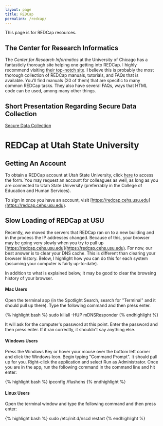 ```yaml
---
layout: page
title: REDCap
permalink: /redcap/
---
```


This page is for REDCap resources.

## The Center for Research Informatics

The *Center for Research Informatics* at the University of Chicago has a fantasticly thorough site helping one getting into REDCap. I highly recommend visiting [their top-notch site](http://cri.uchicago.edu/redcap-training/#manuals). I believe this is probably the most thorough collection of REDCap manuals, tutorials, and FAQs that is available. You'll find manuals (20 of them) that are specific to many common REDCap tasks. They also have several FAQs, ways that HTML code can be used, among many other things. 

## Short Presentation Regarding Secure Data Collection

[Secure Data Collection](https://tysonstanley.github.io/Workshops/2018WebConference.pdf)

# REDCap at Utah State University
## Getting An Account

To obtain a REDCap account at Utah State University, click [here](https://redcap.cehs.usu.edu/surveys/index.php?s=MDNHMDKPNM) to access the form. You may request an account for colleagues as well, as long as you are connected to Utah State University (preferrably in the College of Education and Human Services).

To sign in once you have an account, visit [https://redcap.cehs.usu.edu](https://redcap.cehs.usu.edu).

## Slow Loading of REDCap at USU

Recently, we moved the servers that REDCap ran on to a new building and in the process the IP addresses changed. Because of this, your browser may be going very slowly when you try to pull up [https://redcap.cehs.usu.edu](https://redcap.cehs.usu.edu). For now, our best answer is to clear your DNS cache. This is different than clearing your browser history. Below, I highlight how you can do this for each system (assuming your computer is fairly up-to-date).

In addition to what is explained below, it may be good to clear the browsing history of your browser.

#### Mac Users

Open the terminal app (in the Spotlight Search, search for "Terminal" and it should pull up there). Type the following command and then press enter.

{% highlight bash %}
sudo killall -HUP mDNSResponder
{% endhighlight %}

It will ask for the computer's password at this point. Enter the password and then press enter. If it ran correctly, it shouldn't say anything else. 

#### Windows Users

Press the Windows Key or hover your mouse over the bottom left corner and click the Windows Icon. Begin typing "Command Prompt". It should pull up for you. Right-click the application and select Run as Administrator. Once you are in the app, run the following command in the command line and hit enter:

{% highlight bash %}
ipconfig /flushdns
{% endhighlight %}

#### Linux Users

Open the terminal window and type the following command and then press enter:

{% highlight bash %}
sudo /etc/init.d/nscd restart
{% endhighlight %}

